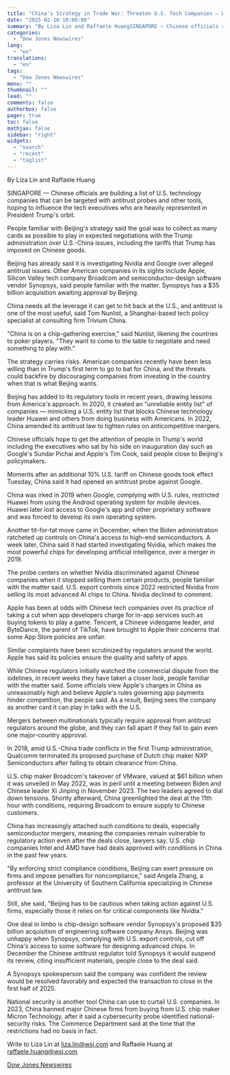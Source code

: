 ```yaml
---
title: "China's Strategy in Trade War: Threaten U.S. Tech Companies — WSJ"
date: "2025-02-10 10:00:00"
summary: "By Liza Lin and Raffaele HuangSINGAPORE — Chinese officials are building a list of U.S. technology companies that can be targeted with antitrust probes and other tools, hoping to influence the tech executives who are heavily represented in President Trump's orbit.People familiar with Beijing's strategy said the goal was to..."
categories:
  - "Dow Jones Newswires"
lang:
  - "en"
translations:
  - "en"
tags:
  - "Dow Jones Newswires"
menu: ""
thumbnail: ""
lead: ""
comments: false
authorbox: false
pager: true
toc: false
mathjax: false
sidebar: "right"
widgets:
  - "search"
  - "recent"
  - "taglist"
---
```


By Liza Lin and Raffaele Huang

SINGAPORE — Chinese officials are building a list of U.S. technology companies that can be targeted with antitrust probes and other tools, hoping to influence the tech executives who are heavily represented in President Trump's orbit.

People familiar with Beijing's strategy said the goal was to collect as many cards as possible to play in expected negotiations with the Trump administration over U.S.-China issues, including the tariffs that Trump has imposed on Chinese goods.

Beijing has already said it is investigating Nvidia and Google over alleged antitrust issues. Other American companies in its sights include Apple, Silicon Valley tech company Broadcom and semiconductor-design software vendor Synopsys, said people familiar with the matter. Synopsys has a $35 billion acquisition awaiting approval by Beijing.

China needs all the leverage it can get to hit back at the U.S., and antitrust is one of the most useful, said Tom Nunlist, a Shanghai-based tech policy specialist at consulting firm Trivium China.

"China is on a chip-gathering exercise," said Nunlist, likening the countries to poker players. "They want to come to the table to negotiate and need something to play with."

The strategy carries risks. American companies recently have been less willing than in Trump's first term to go to bat for China, and the threats could backfire by discouraging companies from investing in the country when that is what Beijing wants.

Beijing has added to its regulatory tools in recent years, drawing lessons from America's approach. In 2020, it created an "unreliable entity list" of companies — mimicking a U.S. entity list that blocks Chinese technology leader Huawei and others from doing business with Americans. In 2022, China amended its antitrust law to tighten rules on anticompetitive mergers.

Chinese officials hope to get the attention of people in Trump's world including the executives who sat by his side on inauguration day such as Google's Sundar Pichai and Apple's Tim Cook, said people close to Beijing's policymakers.

Moments after an additional 10% U.S. tariff on Chinese goods took effect Tuesday, China said it had opened an antitrust probe against Google.

China was irked in 2019 when Google, complying with U.S. rules, restricted Huawei from using the Android operating system for mobile devices. Huawei later lost access to Google's app and other proprietary software and was forced to develop its own operating system.

Another tit-for-tat move came in December, when the Biden administration ratcheted up controls on China's access to high-end semiconductors. A week later, China said it had started investigating Nvidia, which makes the most powerful chips for developing artificial intelligence, over a merger in 2019.

The probe centers on whether Nvidia discriminated against Chinese companies when it stopped selling them certain products, people familiar with the matter said. U.S. export controls since 2022 restricted Nvidia from selling its most advanced AI chips to China. Nvidia declined to comment.

Apple has been at odds with Chinese tech companies over its practice of taking a cut when app developers charge for in-app services such as buying tokens to play a game. Tencent, a Chinese videogame leader, and ByteDance, the parent of TikTok, have brought to Apple their concerns that some App Store policies are unfair.

Similar complaints have been scrutinized by regulators around the world. Apple has said its policies ensure the quality and safety of apps.

While Chinese regulators initially watched the commercial dispute from the sidelines, in recent weeks they have taken a closer look, people familiar with the matter said. Some officials view Apple's charges in China as unreasonably high and believe Apple's rules governing app payments hinder competition, the people said. As a result, Beijing sees the company as another card it can play in talks with the U.S.

Mergers between multinationals typically require approval from antitrust regulators around the globe, and they can fall apart if they fail to gain even one major-country approval.

In 2018, amid U.S.-China trade conflicts in the first Trump administration, Qualcomm terminated its proposed purchase of Dutch chip maker NXP Semiconductors after failing to obtain clearance from China.

U.S. chip maker Broadcom's takeover of VMware, valued at $61 billion when it was unveiled in May 2022, was in peril until a meeting between Biden and Chinese leader Xi Jinping in November 2023. The two leaders agreed to dial down tensions. Shortly afterward, China greenlighted the deal at the 11th hour with conditions, requiring Broadcom to ensure supply to Chinese customers.

China has increasingly attached such conditions to deals, especially semiconductor mergers, meaning the companies remain vulnerable to regulatory action even after the deals close, lawyers say. U.S. chip companies Intel and AMD have had deals approved with conditions in China in the past few years.

"By enforcing strict compliance conditions, Beijing can exert pressure on firms and impose penalties for noncompliance," said Angela Zhang, a professor at the University of Southern California specializing in Chinese antitrust law.

Still, she said, "Beijing has to be cautious when taking action against U.S. firms, especially those it relies on for critical components like Nvidia."

One deal in limbo is chip-design software vendor Synopsys's proposed $35 billion acquisition of engineering software company Ansys. Beijing was unhappy when Synopsys, complying with U.S. export controls, cut off China's access to some software for designing advanced chips. In December the Chinese antitrust regulator told Synopsys it would suspend its review, citing insufficient materials, people close to the deal said.

A Synopsys spokesperson said the company was confident the review would be resolved favorably and expected the transaction to close in the first half of 2025.

National security is another tool China can use to curtail U.S. companies. In 2023, China banned major Chinese firms from buying from U.S. chip maker Micron Technology, after it said a cybersecurity probe identified national-security risks. The Commerce Department said at the time that the restrictions had no basis in fact.

Write to Liza Lin at liza.lin@wsj.com and Raffaele Huang at raffaele.huang@wsj.com

[Dow Jones Newswires](https://www.tradingview.com/news/DJN_DN20250209001198:0/)
